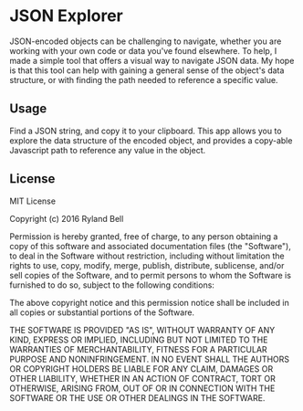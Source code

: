 # JSON Explorer

JSON-encoded objects can be challenging to navigate, whether you are working with your own code or data you've found elsewhere. To help, I made a simple tool that offers a visual way to navigate JSON data. My hope is that this tool can help with gaining a general sense of the object's data structure, or with finding the path needed to reference a specific value.

## Usage

Find a JSON string, and copy it to your clipboard. This app allows you to explore the data structure of the encoded object, and provides a copy-able Javascript path to reference any value in the object.


## License

MIT License

Copyright (c) 2016 Ryland Bell

Permission is hereby granted, free of charge, to any person obtaining a copy
of this software and associated documentation files (the "Software"), to deal
in the Software without restriction, including without limitation the rights
to use, copy, modify, merge, publish, distribute, sublicense, and/or sell
copies of the Software, and to permit persons to whom the Software is
furnished to do so, subject to the following conditions:

The above copyright notice and this permission notice shall be included in all
copies or substantial portions of the Software.

THE SOFTWARE IS PROVIDED "AS IS", WITHOUT WARRANTY OF ANY KIND, EXPRESS OR
IMPLIED, INCLUDING BUT NOT LIMITED TO THE WARRANTIES OF MERCHANTABILITY,
FITNESS FOR A PARTICULAR PURPOSE AND NONINFRINGEMENT. IN NO EVENT SHALL THE
AUTHORS OR COPYRIGHT HOLDERS BE LIABLE FOR ANY CLAIM, DAMAGES OR OTHER
LIABILITY, WHETHER IN AN ACTION OF CONTRACT, TORT OR OTHERWISE, ARISING FROM,
OUT OF OR IN CONNECTION WITH THE SOFTWARE OR THE USE OR OTHER DEALINGS IN THE
SOFTWARE.